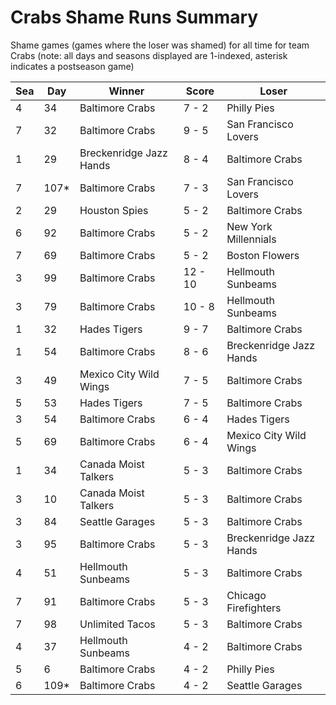 # Crabs Shame Runs Summary



Shame games (games where the loser was shamed) for all time for team Crabs (note: all days and seasons displayed are 1-indexed, asterisk indicates a postseason game)


| Sea | Day | Winner | Score | Loser | 
| ------ |------ |------ |------ |------ |
| 4 | 34 | Baltimore Crabs | 7 - 2 | Philly Pies | 
| 7 | 32 | Baltimore Crabs | 9 - 5 | San Francisco Lovers | 
| 1 | 29 | Breckenridge Jazz Hands | 8 - 4 | Baltimore Crabs | 
| 7 | 107* | Baltimore Crabs | 7 - 3 | San Francisco Lovers | 
| 2 | 29 | Houston Spies | 5 - 2 | Baltimore Crabs | 
| 6 | 92 | Baltimore Crabs | 5 - 2 | New York Millennials | 
| 7 | 69 | Baltimore Crabs | 5 - 2 | Boston Flowers | 
| 3 | 99 | Baltimore Crabs | 12 - 10 | Hellmouth Sunbeams | 
| 3 | 79 | Baltimore Crabs | 10 - 8 | Hellmouth Sunbeams | 
| 1 | 32 | Hades Tigers | 9 - 7 | Baltimore Crabs | 
| 1 | 54 | Baltimore Crabs | 8 - 6 | Breckenridge Jazz Hands | 
| 3 | 49 | Mexico City Wild Wings | 7 - 5 | Baltimore Crabs | 
| 5 | 53 | Hades Tigers | 7 - 5 | Baltimore Crabs | 
| 3 | 54 | Baltimore Crabs | 6 - 4 | Hades Tigers | 
| 5 | 69 | Baltimore Crabs | 6 - 4 | Mexico City Wild Wings | 
| 1 | 34 | Canada Moist Talkers | 5 - 3 | Baltimore Crabs | 
| 3 | 10 | Canada Moist Talkers | 5 - 3 | Baltimore Crabs | 
| 3 | 84 | Seattle Garages | 5 - 3 | Baltimore Crabs | 
| 3 | 95 | Baltimore Crabs | 5 - 3 | Breckenridge Jazz Hands | 
| 4 | 51 | Hellmouth Sunbeams | 5 - 3 | Baltimore Crabs | 
| 7 | 91 | Baltimore Crabs | 5 - 3 | Chicago Firefighters | 
| 7 | 98 | Unlimited Tacos | 5 - 3 | Baltimore Crabs | 
| 4 | 37 | Hellmouth Sunbeams | 4 - 2 | Baltimore Crabs | 
| 5 | 6 | Baltimore Crabs | 4 - 2 | Philly Pies | 
| 6 | 109* | Baltimore Crabs | 4 - 2 | Seattle Garages | 


